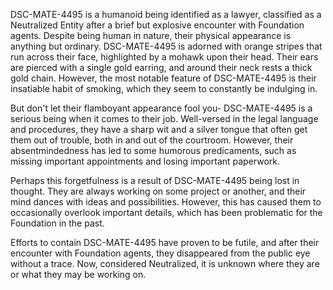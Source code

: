 DSC-MATE-4495 is a humanoid being identified as a lawyer, classified as a Neutralized Entity after a brief but explosive encounter with Foundation agents. Despite being human in nature, their physical appearance is anything but ordinary. DSC-MATE-4495 is adorned with orange stripes that run across their face, highlighted by a mohawk upon their head. Their ears are pierced with a single gold earring, and around their neck rests a thick gold chain. However, the most notable feature of DSC-MATE-4495 is their insatiable habit of smoking, which they seem to constantly be indulging in.

But don't let their flamboyant appearance fool you- DSC-MATE-4495 is a serious being when it comes to their job. Well-versed in the legal language and procedures, they have a sharp wit and a silver tongue that often get them out of trouble, both in and out of the courtroom. However, their absentmindedness has led to some humorous predicaments, such as missing important appointments and losing important paperwork.

Perhaps this forgetfulness is a result of DSC-MATE-4495 being lost in thought. They are always working on some project or another, and their mind dances with ideas and possibilities. However, this has caused them to occasionally overlook important details, which has been problematic for the Foundation in the past.

Efforts to contain DSC-MATE-4495 have proven to be futile, and after their encounter with Foundation agents, they disappeared from the public eye without a trace. Now, considered Neutralized, it is unknown where they are or what they may be working on.